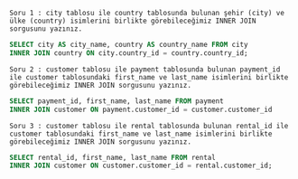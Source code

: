 `Soru 1 : city tablosu ile country tablosunda bulunan şehir (city) ve ülke (country) isimlerini birlikte görebileceğimiz INNER JOIN sorgusunu yazınız.` 
```SQL
SELECT city AS city_name, country AS country_name FROM city
INNER JOIN country ON city.country_id = country.country_id;
```
`Soru 2 : customer tablosu ile payment tablosunda bulunan payment_id ile customer tablosundaki first_name ve last_name isimlerini birlikte görebileceğimiz INNER JOIN sorgusunu yazınız.` 
```SQL
SELECT payment_id, first_name, last_name FROM payment 
INNER JOIN customer ON payment.customer_id = customer.customer_id
```
`Soru 3 : customer tablosu ile rental tablosunda bulunan rental_id ile customer tablosundaki first_name ve last_name isimlerini birlikte görebileceğimiz INNER JOIN sorgusunu yazınız.` 
```SQL
SELECT rental_id, first_name, last_name FROM rental 
INNER JOIN customer ON customer.customer_id = rental.customer_id;
```
